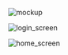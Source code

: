 ![mockup](https://github.com/user-attachments/assets/d3193753-71c5-4952-84ba-3b72b15a6206)

![login_screen](https://github.com/user-attachments/assets/cc7a0115-7add-4551-83d8-e1d845127ac2)

![home_screen](https://github.com/user-attachments/assets/73a27dd8-7ae2-492d-8133-c36cc66ab95f)
